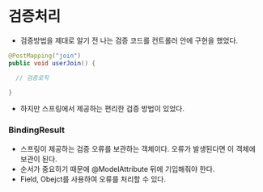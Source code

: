 # 검증처리
- 검증방법을 제대로 알기 전 나는 검증 코드를 컨트롤러 안에 구현을 했었다.

```java
@PostMapping("join")
public void userJoin() {

  // 검증로직

}
```

- 하지만 스프링에서 제공하는 편리한 검증 방법이 있었다.

### BindingResult
- 스프링이 제공하는 검증 오류를 보관하는 객체이다. 오류가 발생된다면 이 객체에 보관이 된다.
- 순서가 중요하기 때문에 @ModelAttribute 뒤에 기입해줘야 한다.
- Field, Obejct를 사용하여 오류를 처리할 수 있다.
